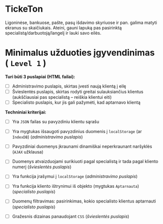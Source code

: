 # TickeTon
Ligoninėse, bankuose, pašte, pasų išdavimo skyriuose ir pan. galima matyti ekranus su skaičiukais.
Ateini, gauni lapuką pas pasirinktą specialistą/darbuotoją/langelį ir lauki savo eilės.

Minimalus užduoties įgyvendinimas ( `Level 1` )
===============================

**Turi būti 3 puslapiai (HTML failai):**
- [ ] Administravimo puslapis, skirtas įvesti naują klientą į eilę
- [ ] Švieslentės puslapis, skirtas rodyti greitai sulauksiančius klientus (aukščiausiai pas specialistą – reiškia klientui eiti)
- [ ] Specialisto puslapis, kur jis gali pažymėti, kad aptarnavo klientą

**Techniniai kriterijai:**

- [ ] Yra `JSON` failas su pavyzdiniu klientu sąrašu
- [ ] Yra mygtukas išsaugoti pavyzdinius duomenis į `localStorage` (ar `IndexDB`) (_administravimo puslapis_)
- [ ] Pavyzdiniai duomenys įkraunami dinamiškai neperkraunant naršyklės (`AJAX` užklausa)
- [ ] Duomenys atvaizduojami surikiuoti pagal specialistą ir tada pagal kliento numerį (_švieslentės puslapis_)
- [ ] Yra funkcija įrašymui į `localStorage` (_administravimo puslapis_)
- [ ] Yra funkcija kliento ištrynimui iš objekto (mygtukas `Aptarnauta`) (_specialisto puslapis_)
- [ ] Duomenų filtravimas: pasirinkimas, kokio specialisto klientus aptarnauti (_specialisto puslapis_)
- [ ] Gražesnis dizainas panaudojant `CSS` (_švieslentės puslapis_)

